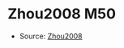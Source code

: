 <a name="material" />

# Zhou2008 M50
<script type="application/ld+json">
  {
    "@context": "https://schema.org/",
    "@type": "ChemicalSubstance",
    "http://purl.org/dc/terms/conformsTo":
      {
        "@type": "CreativeWork",
        "@id": "https://bioschemas.org/profiles/ChemicalSubstance/0.4-RELEASE/"
      },
    "@id": "https://egonw.github.io/nanowiki/nanowiki262.html#material",
    "name": "Zhou2008 M50",
    "sameAs": "http://127.0.0.1/mediawiki/index.php/Special:URIResolver/Zhou2008_M50"
  }
</script>


* Source: [Zhou2008](http://127.0.0.1/mediawiki/index.php/Special:URIResolver/Zhou2008)
